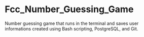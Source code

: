 # Fcc_Number_Guessing_Game
Number guessing game that runs in the terminal and saves user informations created using  Bash scripting, PostgreSQL, and Git.
